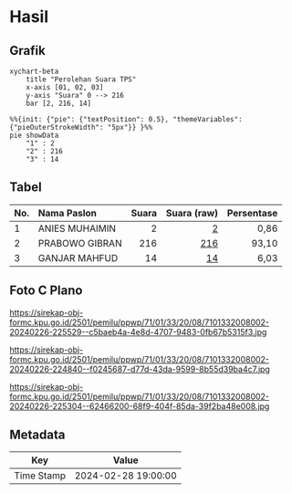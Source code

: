 # Hasil

## Grafik

```mermaid
xychart-beta
    title "Perolehan Suara TPS"
    x-axis [01, 02, 03]
    y-axis "Suara" 0 --> 216
    bar [2, 216, 14]
```

```mermaid
%%{init: {"pie": {"textPosition": 0.5}, "themeVariables": {"pieOuterStrokeWidth": "5px"}} }%%
pie showData
    "1" : 2
    "2" : 216
    "3" : 14
```

## Tabel

| No. | Nama Paslon    | Suara | Suara (raw) | Persentase |
|:--- |:-------------- | -----:| -----------:| ----------:|
| 1   | ANIES MUHAIMIN | 2     | [2][p-1]    | 0,86       |
| 2   | PRABOWO GIBRAN | 216   | [216][p-2]  | 93,10      |
| 3   | GANJAR MAHFUD  | 14    | [14][p-3]   | 6,03       |


[p-1]: https://github.com/gigit-pemilu/pemilu-2024-71-sulawesi-utara/blob/main/pilpres/hitung-suara/sub/71-sulawesi-utara/sub/01-bolaang-mongondow/sub/33-dumoga/sub/2008-siniyung/sub/002-tps/sub/paslon-1.txt
[p-2]: https://github.com/gigit-pemilu/pemilu-2024-71-sulawesi-utara/blob/main/pilpres/hitung-suara/sub/71-sulawesi-utara/sub/01-bolaang-mongondow/sub/33-dumoga/sub/2008-siniyung/sub/002-tps/sub/paslon-2.txt
[p-3]: https://github.com/gigit-pemilu/pemilu-2024-71-sulawesi-utara/blob/main/pilpres/hitung-suara/sub/71-sulawesi-utara/sub/01-bolaang-mongondow/sub/33-dumoga/sub/2008-siniyung/sub/002-tps/sub/paslon-3.txt

## Foto C Plano

https://sirekap-obj-formc.kpu.go.id/2501/pemilu/ppwp/71/01/33/20/08/7101332008002-20240226-225529--c5baeb4a-4e8d-4707-9483-0fb67b5315f3.jpg

https://sirekap-obj-formc.kpu.go.id/2501/pemilu/ppwp/71/01/33/20/08/7101332008002-20240226-224840--f0245687-d77d-43da-9599-8b55d39ba4c7.jpg

https://sirekap-obj-formc.kpu.go.id/2501/pemilu/ppwp/71/01/33/20/08/7101332008002-20240226-225304--62466200-68f9-404f-85da-39f2ba48e008.jpg


## Metadata

| Key        | Value               |
| ---------- | ------------------- |
| Time Stamp | 2024-02-28 19:00:00 |



